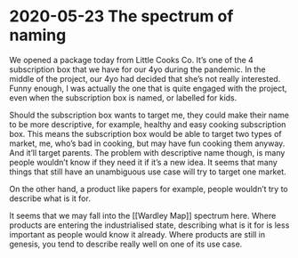 # 2020-05-23 The spectrum of naming
<!-- #transient #naming -->

We opened a package today from Little Cooks Co. It’s one of the 4 subscription box that we have for our 4yo during the pandemic. In the middle of the project, our 4yo had decided that she’s not really interested. Funny enough, I was actually the one that is quite engaged with the project, even when the subscription box is named, or labelled for kids.

Should the subscription box wants to target me, they could make their name to be more descriptive, for example, healthy and easy cooking subscription box. This means the subscription box would be able to target two types of market, me, who’s bad in cooking, but may have fun cooking them anyway. And it’ll target parents. The problem with descriptive name though, is many people wouldn’t know if they need it if it’s a new idea. It seems that many things that still have an unambiguous use case will try to target one market. 

On the other hand, a product like papers for example, people wouldn’t try to describe what is it for.

It seems that we may fall into the [[Wardley Map]] spectrum here. Where products are entering the industrialised state, describing what is it for is less important as people would know it already. Where products are still in genesis, you tend to describe really well on one of its use case.

<!-- {BearID:B0B32607-19BC-4E01-ACF5-869048E1FD87-9954-0000524695B19028} -->
